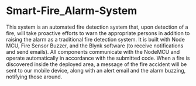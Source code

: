 # Smart-Fire_Alarm-System
This system is an automated fire detection system that, upon detection of a fire, will take proactive efforts to warn the appropriate persons in addition to raising the alarm as a traditional fire detection system. It is built with Node MCU, Fire Sensor Buzzer, and the Blynk software (to receive notifications and send emails). All components communicate with the NodeMCU and operate automatically in accordance with the submitted code. When a fire is discovered inside the deployed area, a message of the fire accident will be sent to our mobile device, along with an alert email and the alarm buzzing, notifying those around.
